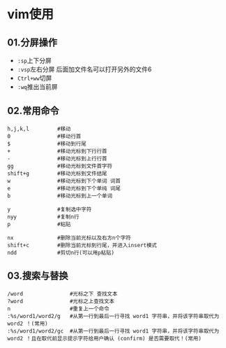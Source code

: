 # vim使用
## 01.分屏操作
- ``:sp``上下分屏
- ``:vsp``左右分屏 后面加文件名可以打开另外的文件6
- ``Ctrl+ww``切屏
- ``:wq``推出当前屏



## 02.常用命令

```shell
h,j,k,l         #移动
0               #移动行首
$               #移动到行尾
+               #移动光标到下行行首
-               #移动光标到上行行首
gg              #移动光标到文件首字符
shift+g         #移动光标到文件结尾
w               #移动光标到下个单词 词首
e               #移动光标到下个单纯 词尾
b               #移动光标到上一个单词

y               #复制选中字符
nyy             #复制n行
p               #粘贴

nx              #删除当前光标以及右方n个字符
shift+c         #删除当前光标到行尾，并进入insert模式
ndd             #剪切n行(可以用p粘贴)
```

## 03.搜索与替换

```shell
/word               #光标之下 查找文本
?word               #光标之上查找文本
n                   #重复上一个命令
:%s/word1/word2/g   #从第一行到最后一行寻找 word1 字符串，并将该字符串取代为 word2 ！(常用)
:%s/word1/word2/gc  #从第一行到最后一行寻找 word1 字符串，并将该字符串取代为 word2 ！且在取代前显示提示字符给用户确认 (confirm) 是否需要取代！(常用)
```


